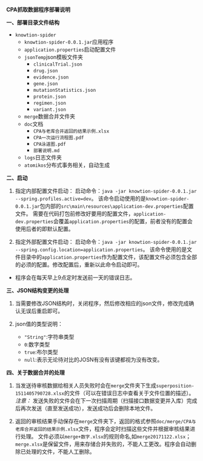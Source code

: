 **CPA抓取数据程序部署说明**

**一、部署目录文件结构**

- `knowtion-spider`
  - `knowtion-spider-0.0.1.jar`应用程序
  - `application.properties`启动配置文件
  - `jsonTemp`json模板文件夹
     - `clinicalTrial.json`
     - `drug.json`
     - `evidence.json`
     - `gene.json`
     - `mutationStatistics.json`
     - `protein.json`
     - `regimen.json`
     - `variant.json`
   - `merge`数据合并文件夹
   - `doc`文档
      - `CPA与老库合并返回的结果示例.xlsx`
      - `CPA一次运行流程图.pdf`
      - `CPA泳道图.pdf`
      - `部署说明.md`
   - `logs`日志文件夹
   - `atomikos`分布式事务相关，自动生成
    
**二、启动**
1. 指定内部配置文件启动：
   启动命令：`java -jar knowtion-spider-0.0.1.jar --spring.profiles.active=dev`。
   该命令启动使用的是`knowtion-spider-0.0.1.jar`包内部的`src\main\resources\application-dev.properties`配置文件。
   需要在代码打包前修改好要用的配置文件，`application-dev.properties`会覆盖`application.properties`的配置，前者没有的配置会使用后者的即默认配置。

2. 指定外部配置文件启动：
   启动命令：`java -jar knowtion-spider-0.0.1.jar --spring.config.location=application.properties`。
   该命令使用的是文件目录中的`application.properties`作为配置文件，该配置文件必须包含全部的必须的配置。修改配置后，重新以此命令启动即可。
   
- 程序会在每天早上9点定时发送前一天的错误日志。
   
**三、JSON结构变更的处理**
   
1. 当需要修改JSON结构时，关闭程序，然后修改相应的json文件，修改完成确认无误后重启即可。

2. json值的类型说明：
   - `"String"`:字符串类型
   - `0`:数字类型
   - `true`:布尔类型
   - `null`:表示无论待对比的JOSN有没有该键都视为没有改变。

**四、关于数据合并的处理**

1. 当发送待审核数据给相关人员失败时会在`merge`文件夹下生成`superposition-1511405790728.xlsx`的文件（可以在错误日志中查看关于文件位置的描述）。
   _注意：_ 发送失败的文件会在下一次扫描周期（扫描接口数据变更并入库）完成后再次发送（直至发送成功），发送成功后会删除本地文件。
   
2. 返回的审核结果手动保存在`merge`文件夹下，返回的格式参照`doc/merge/CPA与老库合并返回的结果示例.xlsx`文件，程序会定时扫描这些文件并根据审核结果进行处理。
   文件必须以`merge+数字.xlsx`的规则命名,如`merge20171122.xlsx`；`merge.xlsx`是保留文件，用来存储合并失败的，不能人工更改。程序会自动删除已处理的文件，不能人工删除。	

